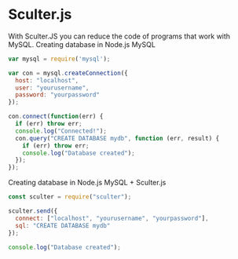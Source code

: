 # Sculter.js
With Sculter.JS you can reduce the code of programs that work with MySQL.
Creating database in Node.js MySQL
```js
var mysql = require('mysql');

var con = mysql.createConnection({
  host: "localhost",
  user: "yourusername",
  password: "yourpassword"
});

con.connect(function(err) {
  if (err) throw err;
  console.log("Connected!");
  con.query("CREATE DATABASE mydb", function (err, result) {
    if (err) throw err;
    console.log("Database created");
  });
});
```
Creating database in Node.js MySQL + Sculter.js
```js
const sculter = require("sculter");

sculter.send({
  connect: ["localhost", "yourusername", "yourpassword"],
  sql: "CREATE DATABASE mydb"
});

console.log("Database created");
```
